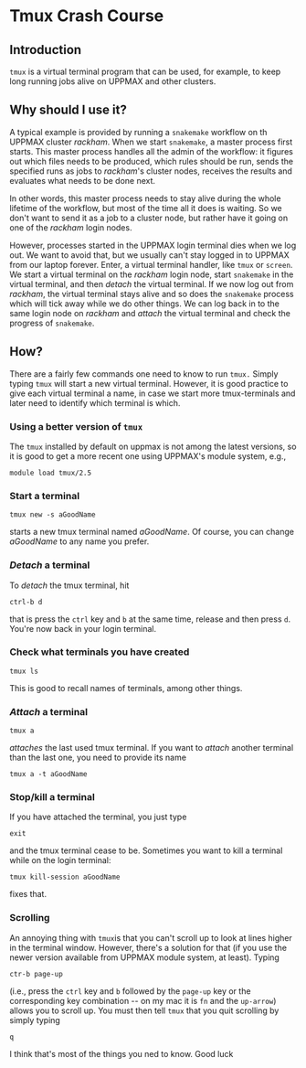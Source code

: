 # Tmux Crash Course

## Introduction
`tmux` is a virtual terminal program that can be used, for example, to keep
long running jobs alive on UPPMAX and other clusters.

## Why should I use it?
A typical example is provided by running a `snakemake` workflow on th UPPMAX cluster _rackham_. When we start `snakemake`, a master process first starts. This master process handles all the admin of the workflow: it figures out which files needs to be produced,  which rules should be run, sends the specified runs as jobs to _rackham_'s cluster nodes, receives the results and evaluates what needs to be done next.

In other words, this master process needs to stay alive during the whole lifetime of the workflow, but most of the time all it does is waiting. So we don't want to send it as a job to a cluster node, but rather have it going on one of the _rackham_ login nodes.

However, processes started in the UPPMAX login terminal dies when we log out. We want to avoid that, but we usually can't stay logged in to UPPMAX from our laptop forever. Enter, a virtual terminal handler, like `tmux` or `screen`. We start a virtual terminal on the _rackham_ login node, start `snakemake` in the virtual terminal, and then _detach_ the virtual terminal. If we now log out from _rackham_, the virtual terminal stays alive and so does the `snakemake` process which will tick away while we do other things. We can log back in to the same login node on _rackham_ and _attach_ the virtual terminal and check the progress of `snakemake`.

## How?
There are a fairly few commands one need to know to run `tmux.`
Simply typing `tmux` will start a new virtual terminal. However, it is good practice to give each virtual terminal a name, in case we start more tmux-terminals and later need to identify which terminal is which.

### Using a better version of `tmux`
The `tmux` installed by default on uppmax is not among the latest versions, so it is good to get a more recent one using UPPMAX's module system, e.g.,
```
module load tmux/2.5
```

### Start a terminal
```
tmux new -s aGoodName
```
starts a new tmux terminal named _aGoodName_. Of course, you can change _aGoodName_ to any name you prefer.

### _Detach_ a terminal
To _detach_ the tmux terminal, hit
```
ctrl-b d
```
that is press the `ctrl` key and `b` at the same time, release and then press `d`. You're now back in your login terminal.

### Check what terminals you have created
```
tmux ls
```
This is good to recall names of terminals, among other things.

### _Attach_ a terminal
```
tmux a
```
_attaches_ the last used tmux terminal. If you want to _attach_ another terminal than the last one, you need to provide its name
```
tmux a -t aGoodName
```

### Stop/kill a terminal
If you have attached the terminal, you just type
```
exit
```
and the tmux terminal cease to be. Sometimes you want to kill a terminal while on the login terminal:
```
tmux kill-session aGoodName
```
fixes that.

### Scrolling
An annoying thing with `tmux`is that you can't scroll up to look at lines higher in the terminal window. However, there's a solution for that (if you use the newer version available from UPPMAX module system, at least). Typing
```
ctr-b page-up
```
(i.e., press the `ctrl` key and `b` followed by the `page-up` key or the corresponding key combination -- on my mac it is `fn` and the `up-arrow`) allows you to scroll up. You must then tell `tmux` that you quit scrolling by simply typing
```
q
```

I think that's most of the things you ned to know. Good luck
